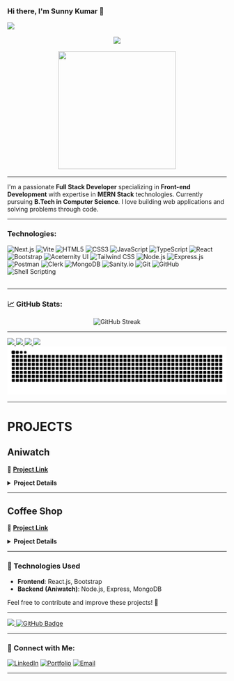 ### Hi there, I'm Sunny Kumar 👋

![](https://github.com/halfrost/halfrost/blob/master/icons/header_.png)

<p align='center'>
<img src="https://readme-typing-svg.herokuapp.com?color=%2336BCF7&size=25&center=true&vCenter=true&width=433&height=75&lines=I'm+Sunny+Kumar;Computer+Engineering+Student;Cooking+Projects;%40Sunnyk16">
</p>
<p align='center'>
<img src="https://media.giphy.com/media/QvpqTCiEcwtvx6wwJK/giphy.gif" width="270" height="270" frameBorder="0" class="giphy-embed" allowFullScreen></img></p>
<hr>

I'm a passionate **Full Stack Developer** specializing in **Front-end Development** with expertise in **MERN Stack** technologies. Currently pursuing **B.Tech in Computer Science**. I love building web applications and solving problems through code. 

---

### Technologies:
<div>
  <img alt="Next.js" src="https://img.shields.io/badge/Next.js-000000.svg?style=for-the-badge&logo=next.js&logoColor=white"/>
  <img alt="Vite" src="https://img.shields.io/badge/Vite-646CFF.svg?style=for-the-badge&logo=vite&logoColor=white"/>
  <img alt="HTML5" src="https://img.shields.io/badge/html5-%23E34F26.svg?style=for-the-badge&logo=html5&logoColor=white"/>
  <img alt="CSS3" src="https://img.shields.io/badge/css3-%231572B6.svg?style=for-the-badge&logo=css3&logoColor=white"/>
  <img alt="JavaScript" src="https://img.shields.io/badge/javascript-%23323330.svg?style=for-the-badge&logo=javascript&logoColor=%23F7DF1E"/>
  <img alt="TypeScript" src="https://img.shields.io/badge/typescript-3178C6.svg?style=for-the-badge&logo=typescript&logoColor=white"/>
  <img alt="React" src="https://img.shields.io/badge/react-%2320232a.svg?style=for-the-badge&logo=react&logoColor=%2361DAFB"/>
  <img alt="Bootstrap" src="https://img.shields.io/badge/Bootstrap-563D7C?style=for-the-badge&logo=bootstrap&logoColor=white"/>
  <img alt="Aceternity UI" src="https://img.shields.io/badge/Aceternity%20UI-6E40C9.svg?style=for-the-badge&logo=aceternityui&logoColor=white"/>
  <img alt="Tailwind CSS" src="https://img.shields.io/badge/Tailwind_CSS-38B2AC?style=for-the-badge&logo=tailwind-css&logoColor=white"/>
  <img alt="Node.js" src="https://img.shields.io/badge/node.js-%2343853D.svg?style=for-the-badge&logo=node.js&logoColor=white"/>
  <img alt="Express.js" src="https://img.shields.io/badge/express.js-%23404d59.svg?style=for-the-badge&logo=express&logoColor=white"/>
  <img alt="Postman" src="https://img.shields.io/badge/Postman-FF6C37?style=for-the-badge&logo=postman&logoColor=white"/>
  <img alt="Clerk" src="https://img.shields.io/badge/Clerk-000000.svg?style=for-the-badge&logo=clerk&logoColor=white"/>
  <img alt="MongoDB" src="https://img.shields.io/badge/MongoDB-%234ea94b.svg?style=for-the-badge&logo=mongodb&logoColor=white"/>
  <img alt="Sanity.io" src="https://img.shields.io/badge/Sanity.io-FF2D20.svg?style=for-the-badge&logo=sanity&logoColor=white"/>
  <img alt="Git" src="https://img.shields.io/badge/Git-F05032.svg?style=for-the-badge&logo=git&logoColor=white"/>
  <img alt="GitHub" src="https://img.shields.io/badge/GitHub-181717.svg?style=for-the-badge&logo=github&logoColor=white"/>
  <img alt="Shell Scripting" src="https://img.shields.io/badge/Shell_Scripting-4EAA25.svg?style=for-the-badge&logo=gnubash&logoColor=white"/>
  <br><br>
</div>






---

### 📈 GitHub Stats:
<div align="center">
  <img src="https://github-readme-streak-stats.herokuapp.com/?user=Sunnyk16&theme=radical" alt="GitHub Streak" />
  <br />
  
</div>   


---
<a href="https://github.com/anuraghazra/github-readme-stats#gh-dark-mode-only">
  <img height=200 src="https://github-readme-stats.vercel.app/api?username=Sunnyk16&show_icons=true&theme=gotham#gh-dark-mode-only" />
</a>
<a href="https://github.com/anuraghazra/github-readme-stats#gh-dark-mode-only">
  <img height=200 src="https://github-readme-stats.vercel.app/api/top-langs/?username=Sunnyk16&layout=compact&langs_count=8&hide=jupyter%20notebook&card_width=330&theme=gotham#gh-dark-mode-only" />
</a>
<a href="https://github.com/anuraghazra/github-readme-stats#gh-light-mode-only">
  <img height=200 src="https://github-readme-stats.vercel.app/api?username=Sunnyk16&show_icons=true&theme=catppuccin_latte#gh-light-mode-only" />
</a>
<a href="https://github.com/anuraghazra/github-readme-stats#gh-light-mode-only">
  <img height=200 src="https://github-readme-stats.vercel.app/api/top-langs/?username=Sunnyk16&layout=compact&langs_count=8&hide=jupyter%20notebook&card_width=330&theme=catppuccin_latte#gh-light-mode-only" />
</a>

<picture>
  <source media="(prefers-color-scheme: dark)" srcset="https://raw.githubusercontent.com/huiishan99/huiishan99/output/github-contribution-grid-snake-dark.svg">
  <source media="(prefers-color-scheme: light)" srcset="https://raw.githubusercontent.com/huiishan99/huiishan99/output/github-contribution-grid-snake.svg">
  <img alt="github contribution grid snake animation" src="https://raw.githubusercontent.com/huiishan99/huiishan99/output/github-contribution-grid-snake.svg">
</picture>  


---

# PROJECTS


## Aniwatch

🔗 **[Project Link](#)**

<details>
  <summary><strong>Project Details</strong></summary>

Aniwatch is a dynamic web project built using the **MERN stack** to provide a seamless user experience for anime enthusiasts.

### Features
- **Frontend**: Developed with React for an interactive UI.
- **Backend**: Built using MongoDB, Express, and Node.js to manage data and API requests.
- **Styling**: Integrated Bootstrap for responsive and visually appealing designs.
- **Performance**: Optimized for smooth navigation and user interaction.

### Setup Instructions
1. Clone the repository:
   ```sh
   git clone <repository-url>
   cd aniwatch
   ```
2. Install dependencies:
   ```sh
   npm install
   ```
3. Start the backend server:
   ```sh
   cd server
   npm start
   ```
4. Start the frontend:
   ```sh
   cd client
   npm start
   ```
5. Open `http://localhost:3000` in your browser.

⏳ **Note:** Server startup may take up to **30 seconds**.

</details>

---

## Coffee Shop

🔗 **[Project Link](#)**

<details>
  <summary><strong>Project Details</strong></summary>

Coffee Shop is a **React-based** website featuring a beautiful landing page and product page for coffee lovers.

### Features
- **Responsive Design**: Built with Bootstrap to ensure compatibility across devices.
- **Product Display**: Dynamic handling of JSON data for an efficient shopping experience.
- **Interactive UI**: Smooth navigation with React components.

### Setup Instructions
1. Clone the repository:
   ```sh
   git clone <repository-url>
   cd coffee-shop
   ```
2. Install dependencies:
   ```sh
   npm install
   ```
3. Start the project:
   ```sh
   npm start
   ```
4. Open `http://localhost:3000` in your browser.

</details>

---

### 📌 Technologies Used
- **Frontend**: React.js, Bootstrap
- **Backend (Aniwatch)**: Node.js, Express, MongoDB

Feel free to contribute and improve these projects! 🚀


---


<a href="https://github.com/Meghna-DAS/github-profile-views-counter">
    <img src="https://komarev.com/ghpvc/?username=Sunnyk16">
</a>
<a href="https://github.com/Sunnyk16?tab=followers"><img src="https://img.shields.io/github/followers/Sunnyk16?label=Followers&style=social" alt="GitHub Badge"></a>

---

### 🔗 Connect with Me:
[![LinkedIn](https://img.shields.io/badge/LinkedIn-blue?style=for-the-badge&logo=linkedin)](https://www.linkedin.com/in/sunny-kumar16/)
[![Portfolio](https://img.shields.io/badge/Portfolio-black?style=for-the-badge&logo=web)](https://sunnykumar.vercel.app/)
[![Email](https://img.shields.io/badge/Email-red?style=for-the-badge&logo=gmail)](mailto:kumarsunny1246@gmail.com)

---






